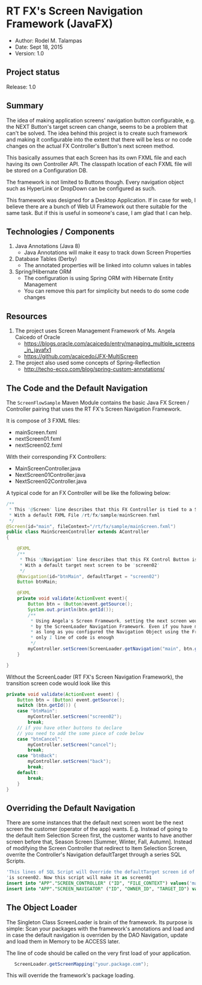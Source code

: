 RT FX's Screen Navigation Framework (JavaFX)
=============================================
- Author: Rodel M. Talampas
- Date: Sept 18, 2015
- Version: 1.0

Project status
-----------------
Release: 1.0

Summary
-----------------
The idea of making application screens' navigation button configurable, e.g. the NEXT Button's target screen can change, seems to be a problem that can't be solved. The idea behind this project is to create such framework and making it configurable into the extent that there will be less or no code changes on the actual FX Controller's Button's next screen method.

This basically assumes that each Screen has its own FXML file and each having its own Controller API. The classpath location of each FXML file will be stored on a Configuration DB.

The framework is not limited to Buttons though. Every navigation object such as HyperLink or DropDown can be configured as such. 

This framework was designed for a Desktop Application. If in case for web, I believe there are a bunch of Web UI Framework out there suitable for the same task. But if this is useful in someone's case, I am glad that I can help.

Technologies / Components
-------------------------
1. Java Annotations (Java 8)
	- Java Annotations will make it easy to track down Screen Properties
2. Database Tables (Derby)
	- The annotated properties will be linked into column values in tables
3. Spring/Hibernate ORM
	- The configuration is using Spring ORM with Hibernate Entity Management
	- You can remove this part for simplicity but needs to do some code changes

	
Resources
---------
1. The project uses Screen Management Framework of Ms. Angela Caicedo of Oracle 
	- https://blogs.oracle.com/acaicedo/entry/managing_multiple_screens_in_javafx1
	- https://github.com/acaicedo/JFX-MultiScreen
2. The project also used some concepts of Spring-Reflection
	- http://techo-ecco.com/blog/spring-custom-annotations/
		
The Code and the Default Navigation
-----------------------------------
The `ScreenFlowSample` Maven Module contains the basic Java FX Screen / Controller pairing that uses the RT FX's Screen Navigation Framework. 

It is compose of 3 FXML files:
- mainScreen.fxml
- nextScreen01.fxml
- nextScreen02.fxml

With their corresponding FX Controllers:
- MainScreenController.java
- NextScreen01Controller.java
- NextScreen02Controller.java

A typical code for an FX Controller will be like the following below:

```java
/**
 * This '@Screen' line describes that this FX Controller is tied to a Screen (FXML) called 'main'
 * With a default FXML File /rt/fx/sample/mainScreen.fxml
 */
@Screen(id="main", fileContext="/rt/fx/sample/mainScreen.fxml")
public class MainScreenController extends AController
{

	@FXML
	/**
	 * This '@Navigation' line describes that this FX Control Button is tied to a Navigation called 'btnMain'
	 * With a default target next screen to be 'screen02'
	 */
	@Navigation(id="btnMain", defaultTarget = "screen02")
	Button btnMain;

	@FXML
	private void validate(ActionEvent event){
		Button btn = (Button)event.getSource();
		System.out.println(btn.getId());
		/**
		 * Using Angela's Screen Framework, setting the next screen would be easy as its controlled 
		 * by the ScreenLoader Navigation Framework. Even if you have more than 1 Button,
		 * as long as you configured the Navigation Object using the Framework's annotation, 
		 * only 1 line of code is enough
		 */
		myController.setScreen(ScreenLoader.getNavigation("main", btn.getId()));
	}

}

```
Without the ScreenLoader (RT FX's Screen Navigation Framework), the transition screen code would look like this

```java 
private void validate(ActionEvent event) {
	Button btn = (Button) event.getSource();
	switch (btn.getId()) {
	case "btnMain":
		myController.setScreen("screen02");
		break;
	// if you have other buttons to declare
	// you need to add the some piece of code below
	case "btnCancel":
		myController.setScreen("cancel");
		break;
	case "btnBack":
		myController.setScreen("back");
		break;
	default:
		break;
	}
}
```

Overriding the Default Navigation
---------------------------------
There are some instances that the default next screen wont be the next screen the customer (operator of the app) wants. E.g. Instead of going to the default Item Selection Screen first, the customer wants to have another screen before that, Season Screen [Summer, Winter, Fall, Autumn]. Instead of modifying the Screen Controller that redirect to Item Selection Screen, overrite the Controller's Navigation defaultTarget through a series SQL Scripts.

```sql
'This lines of SQL Script will Override the defaultTarget screen id of btnMain navigation object. The default
'is screen02. Now this script will make it as screen01
insert into "APP"."SCREEN_CONTROLLER" ("ID", "FILE_CONTEXT") values('main', '/rt/fx/sample/mainScreen.fxml')
insert into "APP"."SCREEN_NAVIGATOR" ("ID", "OWNER_ID", "TARGET_ID") values('btnMain', 'main', 'screen01')
```

The Object Loader
---------------------------------
The Singleton Class ScreenLoader is brain of the framework. Its purpose is simple: Scan your packages with the framework's annotations and load and in case the default navigation is overriden by the DAO Navigation, update and load them in Memory to be ACCESS later.

The line of code should be called on the very first load of your application.
```java 
   ScreenLoader.getScreenMapping("your.package.com");
```
This will override the framework's package loading. 




